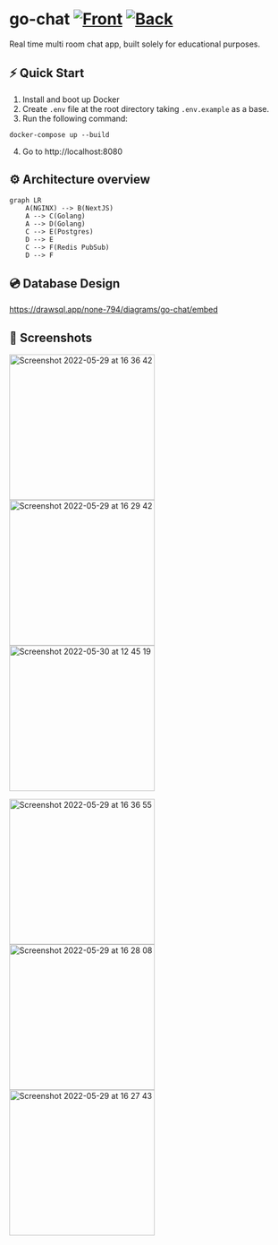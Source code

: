 # go-chat [![Front](https://github.com/Dmitry-Ship/go-chat/actions/workflows/front.yml/badge.svg)](https://github.com/Dmitry-Ship/go-chat/actions/workflows/front.yml) [![Back](https://github.com/Dmitry-Ship/go-chat/actions/workflows/back.yml/badge.svg)](https://github.com/Dmitry-Ship/go-chat/actions/workflows/back.yml)

Real time multi room chat app, built solely for educational purposes.

## ⚡️ Quick Start

1. Install and boot up Docker
2. Create `.env` file at the root directory taking `.env.example` as a base.
3. Run the following command:

```
docker-compose up --build
```

4. Go to http://localhost:8080

## ⚙️ Architecture overview

```mermaid
graph LR
    A(NGINX) --> B(NextJS)
    A --> C(Golang)
    A --> D(Golang)
    C --> E(Postgres)
    D --> E
    C --> F(Redis PubSub)
    D --> F
```

## 💿 Database Design

https://drawsql.app/none-794/diagrams/go-chat/embed

## 🌄 Screenshots

<img width="260" alt="Screenshot 2022-05-29 at 16 36 42" src="https://user-images.githubusercontent.com/21371972/170965594-3d9db99b-a3b6-4ff7-9d19-73cd8029b4ad.png"> <img width="260" alt="Screenshot 2022-05-29 at 16 29 42" src="https://user-images.githubusercontent.com/21371972/170965835-716d7f8a-30de-40a2-b5ff-0b97fd4b8007.png"> <img width="260" alt="Screenshot 2022-05-30 at 12 45 19" src="https://user-images.githubusercontent.com/21371972/170965955-f586fcb9-0efb-46a7-9c58-9e4d6501f317.png">


<img width="260" alt="Screenshot 2022-05-29 at 16 36 55" src="https://user-images.githubusercontent.com/21371972/170966050-34ad04bf-d115-4505-8b84-c5c3a0255a26.png"> <img width="260" alt="Screenshot 2022-05-29 at 16 28 08" src="https://user-images.githubusercontent.com/21371972/170966086-4f4af6d5-9892-4453-9f2b-46e38ba50e0d.png"> <img width="260" alt="Screenshot 2022-05-29 at 16 27 43" src="https://user-images.githubusercontent.com/21371972/170966128-50bea454-000c-43bb-a50d-14b9ae926e05.png">

 
